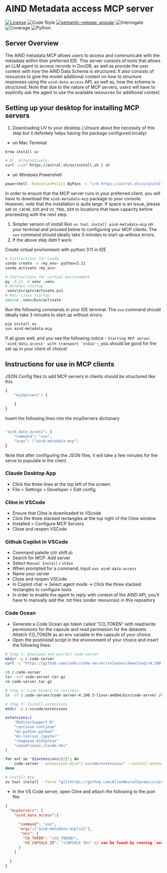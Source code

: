 # AIND Metadata access MCP server

[![License](https://img.shields.io/badge/license-MIT-brightgreen)](LICENSE)
![Code Style](https://img.shields.io/badge/code%20style-black-black)
[![semantic-release: angular](https://img.shields.io/badge/semantic--release-angular-e10079?logo=semantic-release)](https://github.com/semantic-release/semantic-release)
![Interrogate](https://img.shields.io/badge/interrogate-94.4%25-brightgreen)
![Coverage](https://img.shields.io/badge/coverage-100%25-brightgreen?logo=codecov)
![Python](https://img.shields.io/badge/python->=3.11-blue?logo=python)

## Server Overview

The AIND metadata MCP allows users to access and communicate with the metadata within their preferred IDE. This server consists of tools that allows an LLM agent to access records in DocDB, as well as provide the user context with how the AIND Data Schema is structured. It also consists of resources to give the model additional context on how to structure responses using the `aind-data-access` API, as well as, how the schema is structured. Note that due to the nature of MCP servers, users will have to explicitly ask the agent to use the available resources for additional context.

## Setting up your desktop for installing MCP servers

1. Downloading UV to your desktop
   ( Unsure about the necessity of this step but it definitely helps having the package configured locally)

- on Mac Terminal

```bash
brew install uv

# Or, alternatively:
curl -LsSf https://astral.sh/uv/install.sh | sh
```

- on Windows Powershell

```bash
powershell -ExecutionPolicy ByPass -c "irm https://astral.sh/uv/install.ps1 | iex"
```

In order to ensure that the MCP server runs in your preferred client, you will have to download the `aind-metadata-mcp` package to your console. However, note that the installation is quite large. If space is an issue, please set `UV_CACHE_DIR` and `UV_TOOL_DIR` to locations that have capacity before proceeding with the next step.

1. Simpler version of install
   Run `uv tool install aind-metadata-mcp` on your terminal and proceed below to configuring your MCP clients. The `uvx` command should ideally take 3 minutes to start up without errors.
2. If the above step didn't work:

Create virtual environment with python 3.11 in IDE

```bash
# Instructions for Conda
conda create -n <my_env> python=3.11
conda activate <my_env>

# Instructions for virtual environment
py -3.11 -m venv .venv
# Windows startup
.venv\Scripts\Activate.ps1 
# Mac/ Linux startup
source .venv/bin/activate 
```

Run the following commands in your IDE terminal. The `uvx` command should ideally take 3 minutes to start up without errors.

```bash
pip install uv
uvx aind-metadata-mcp
```

If all goes well, and you see the following notice - `Starting MCP server 'aind_data_access' with transport 'stdio'`-, you should be good for the set up in your client of choice!

## Instructions for use in MCP clients

JSON Config files to add MCP servers in clients should be structured like this

```bash
{
    "mcpServers": {

    }
}
```

Insert the following lines into the mcpServers dictionary

```bash

"aind_data_access": {
    "command": "uvx",
    "args": ["aind-metadata-mcp"]
}

```

Note that after configuring the JSON files, it will take a few minutes for the serve to populate in the client.

### Claude Desktop App

- Click the three lines at the top left of the screen.
- File > Settings > Developer > Edit config

### Cline in VSCode

- Ensure that Cline is downloaded to VScode
- Click the three stacked rectangles at the top right of the Cline window
- Installed > Configure MCP Servers
- Close and reopen VSCode

### Github Copilot in VSCode

- Command palette (ctr shift p)
- Search for MCP: Add server
- Select `Manual Install` / `stdio`
- When prompted for a command, input `uvx aind-data-access`
- Name your server
- Close and reopen VSCode
- In Copilot chat -> Select agent mode -> Click the three stacked rectangles to configure tools
- In order to enable the agent to reply with context of the AIND API, you'll have to manually add the .txt files (under resources) in this repository

### Code Ocean

- Generate a Code Ocean api token called "CO_TOKEN" with read/write permissions for the capsule and read permission for the datasets.
Attatch CO_TOKEN as an env variable in the capsule of your choice
- Open the postinstall script in the environment of your choice and insert the following lines:

```bash
# Step 1: Download and extract code-server
mkdir -p /.code-server
curl -L "https://github.com/coder/code-server/releases/download/v4.100.3/code-server-4.100.3-linux-amd64.tar.gz" -o /.code-server/code-server.tar.gz

cd /.code-server
tar -xvf code-server.tar.gz
rm code-server.tar.gz

# Step 2: Link binary to /usr/bin
ln -sf /.code-server/code-server-4.100.3-linux-amd64/bin/code-server /usr/bin/code-server

# Step 3: Install extensions
mkdir -p /.vscode/extensions

extensions=(
    "REditorSupport.R"
    "continue.continue"
    "ms-python.python"
    "ms-toolsai.jupyter"
    "reageyao.bioSyntax"
    "saoudrizwan.claude-dev"
)

for ext in "${extensions[@]}"; do
    code-server --extensions-dir="/.vscode/extensions" --install-extension "$ext"
done

# install mcp 
uv tool install --force "git+https://github.com/AllenNeuralDynamics/aind-metadata-mcp.git@test[co]"
```

- In the VS Code server, open Cline and attach the following to the json file:

```json
{
  "mcpServers": {
    "aind_data_access":{
  
      "command": "uvx",
      "args":["aind-metadata-mcp[co]"],
       "env": {
        "CO_TOKEN": "<CO_TOKEN>",
        "CO_CAPSULE_ID": "<CAPSULE ID>" // can be found by running `env | grep -i capsule` in the terminal
      }
    }
  
  }
}
```
